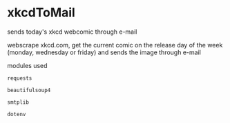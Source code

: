 # xkcdToMail
 sends today's xkcd webcomic through e-mail

webscrape xkcd.com, get the current comic on the release day of the week (monday, wednesday or friday) and sends the image through e-mail

modules used

    requests
    
    beautifulsoup4
    
    smtplib
    
    dotenv
    
